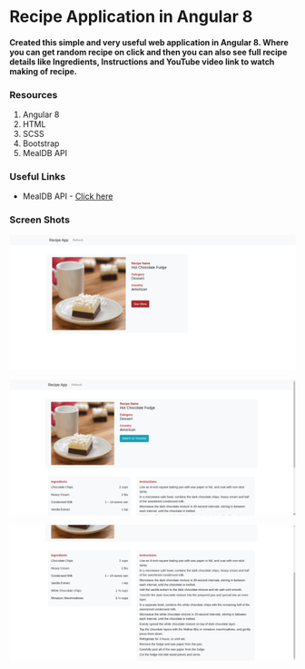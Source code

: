 # Recipe Application in Angular 8
#### Created this simple and very useful web application in Angular 8. Where you can get random recipe on click and then you can also see full recipe details like Ingredients, Instructions and YouTube video link to watch making of recipe.

### Resources
1. Angular 8
2. HTML
3. SCSS
4. Bootstrap
5. MealDB API

### Useful Links
- MealDB API - [Click here](https://www.themealdb.com/api.php)

### Screen Shots
![Home Page](/screenshot/1.png)

![Details Page - 1](/screenshot/2.png)

![Details Page - 2](/screenshot/3.png)
